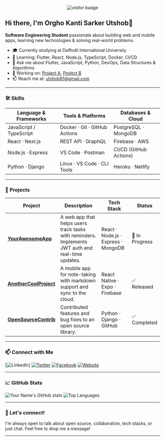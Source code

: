 
<p align="center">
  <img src="https://visitor-badge.laobi.icu/badge?page_id=utshob61.utshob61" alt="visitor badge"/>
</p>

## Hi there, I'm Orgho Kanti Sarker Utshob👋

**Software Engineering Student** passionate about building web and mobile apps, learning new technologies & solving real-world problems.

- 🎓 Currently studying at Daffodil International University
- 🌱 Learning: Flutter, React, Node.js, TypeScript, Docker, CI/CD
- 💬 Ask me about Flutter, JavaScript, Python, DevOps, Data Structures & Algorithms
- 🔭 Working on: [Project A](repoLink), [Project B](repoLink)
- 📫 Reach me at: utshob61@gmail.com

---

### 🛠️ Skills

| Language & Frameworks     | Tools & Platforms               | Databases & Cloud     |
|--------------------------|----------------------------------|------------------------|
| JavaScript / TypeScript | Docker · Git · GitHub Actions    | PostgreSQL · MongoDB  |
| React · Next.js         | REST API · GraphQL              | Firebase · AWS        |
| Node.js · Express       | VS Code · Postman               | CI/CD (GitHub Actions)|
| Python · Django         | Linux · VS Code · CLI Tools      | Heroku · Netlify      |

---

### 🌟 Projects

| Project | Description | Tech Stack | Status |
|--------|-------------|------------|--------|
| **[YourAwesomeApp](https://github.com/utshob61/YourAwesomeApp)** | A web app that helps users track tasks with reminders. Implements JWT auth and real-time updates. | React · Node.js · Express · MongoDB | 🚧 In Progress |
| **[AnotherCoolProject](https://github.com/utshob61/AnotherCoolProject)** | A mobile app for note-taking with markdown support and sync to the cloud. | React Native · Expo · Firebase | ✅ Released |
| **[OpenSourceContrib](https://github.com/utshob61/OpenSourceContrib)** | Contributed features and bug fixes to an open source library. | Python · Django · GitHub | ✅ Completed |

---

### 📫 Connect with Me

[![LinkedIn]([(https://www.linkedin.com/in/orgho-utshob-838208236/))]
[![Twitter](https://img.shields.io/badge/Twitter-1DA1F2?style=flat&logo=twitter&logoColor=white)]([https://twitter.com/yourHandle](https://www.linkedin.com/in/orgho-utshob-838208236/))
[![Facebook](https://img.shields.io/badge/Facebook-1877F2?style=flat&logo=facebook&logoColor=white)](https://facebook.com/yourProfile)
[![Website](https://img.shields.io/badge/Portfolio-000000?style=flat&logo=ko-fi&logoColor=white)](https://yourwebsite.com)

---

### 📈 GitHub Stats

![Your Name's GitHub stats](https://github-readme-stats.vercel.app/api?username=utshob61&show_icons=true&theme=radical)
![Top Languages](https://github-readme-stats.vercel.app/api/top-langs/?username=utshob61&layout=compact&theme=radical)

---

### 🤖 Let's connect!

I'm always open to talk about open source, collaboration, tech stacks, or just chat. Feel free to drop me a message!

---

<!--
Template inspired by amazing community READMEs:
- GitHub Readme Stats: https://github.com/anuraghazra/github-readme-stats
- Shields: https://shields.io
-->
